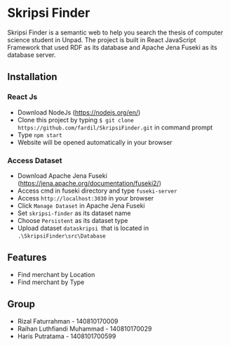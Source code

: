 # Skripsi Finder

Skripsi Finder is a semantic web to help you search the thesis of computer science student in Unpad. The project is built in React JavaScript Framework that used RDF as its database and Apache Jena Fuseki as its database server. 

## Installation

### React Js
- Download NodeJs (https://nodejs.org/en/)
- Clone this project by typing 
`
$ git clone https://github.com/fardil/SkripsiFinder.git
` in command prompt 
- Type 
`
 npm start
` 
- Website will be opened automatically in your browser

### Access Dataset
- Download Apache Jena Fuseki (https://jena.apache.org/documentation/fuseki2/)
- Access cmd in fuseki directory and type
`
fuseki-server 
`
- Access `
http://localhost:3030
` in your browser
- Click `
Manage Dataset
` in Apache Jena Fuseki
- Set `
skripsi-finder
` as its dataset name
- Choose `
Persistent
` as its dataset type
- Upload dataset `dataskripsi
`that is located in `
.\SkripsiFinder\src\Database
`
## Features
- Find merchant by Location
- Find merchant by Type


## Group
- Rizal Faturrahman - 140810170009
- Raihan Luthfiandi Muhammad - 140810170029
- Haris Putratama - 1408101700599
